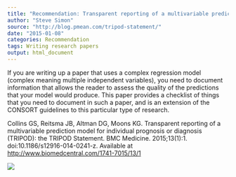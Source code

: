 ```yaml
---
title: "Recommendation: Transparent reporting of a multivariable prediction model for individual prognosis or diagnosis (TRIPOD): the TRIPOD Statement"
author: "Steve Simon"
source: "http://blog.pmean.com/tripod-statement/"
date: "2015-01-08"
categories: Recommendation
tags: Writing research papers
output: html_document
---
```


If you are writing up a paper that uses a complex regression model
(complex meaning multiple independent variables), you need to document
information that allows the reader to assess the quality of the
predictions that your model would produce. This paper provides a
checklist of things that you need to document in such a paper, and is an
extension of the CONSORT guidelines to this particular type of
research.

<!---More--->

Collins GS, Reitsma JB, Altman DG, Moons KG. Transparent reporting of a
multivariable prediction model for individual prognosis or diagnosis
(TRIPOD): the TRIPOD Statement. BMC Medicine. 2015;13(1):1.
doi:10.1186/s12916-014-0241-z. Available at
<http://www.biomedcentral.com/1741-7015/13/1>

![](http://www.pmean.com/images/images/15/tripod-statement01.png)





